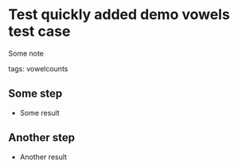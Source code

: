 # Test quickly added demo vowels test case

Some note

tags: vowelcounts

## Some step

* Some result

## Another step

* Another result

